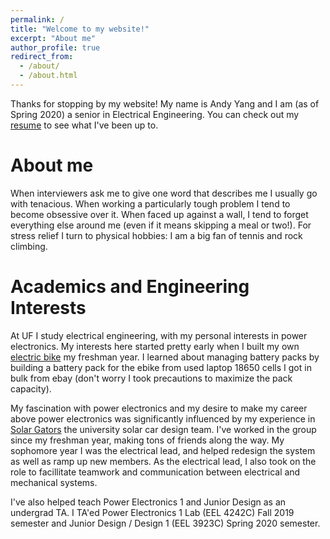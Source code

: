 ```yaml
---
permalink: /
title: "Welcome to my website!"
excerpt: "About me"
author_profile: true
redirect_from: 
  - /about/
  - /about.html
---
```



 Thanks for stopping by my website! My name is Andy Yang and I am (as of Spring 2020) a senior in Electrical Engineering. You can check out my [resume](/resume/) to see what I've been up to.


About me
======
When interviewers ask me to give one word that describes me I usually go with tenacious. When working a particularly tough problem I tend to become obsessive over it. When faced up against a wall, I tend to forget everything else around me (even if it means skipping a meal or two!). For stress relief I turn to physical hobbies: I am a big fan of tennis and rock climbing.


Academics and Engineering Interests
======
At UF I study electrical engineering, with my personal interests in power electronics. My interests here started pretty early when I built my own [electric bike](portfolio/EbikeProject/) my freshman year. I learned about managing battery packs by building a battery pack for the ebike from used laptop 18650 cells I got in bulk from ebay (don't worry I took precautions to maximize the pack capacity). 

My fascination with power electronics and my desire to make my career above power electronics was significantly influenced by my experience in [Solar Gators](https://www.ufsolargators.org/) the university solar car design team. I've worked in the group since my freshman year, making tons of friends along the way. My sophomore year I was the electrical lead, and helped redesign the system as well as ramp up new members. As the electrical lead, I also took on the role to facillitate teamwork and communication between electrical and mechanical systems. 

I've also helped teach Power Electronics 1 and Junior Design as an undergrad TA. I TA'ed Power Electronics 1 Lab (EEL 4242C) Fall 2019 semester and Junior Design / Design 1 (EEL 3923C) Spring 2020 semester. 



